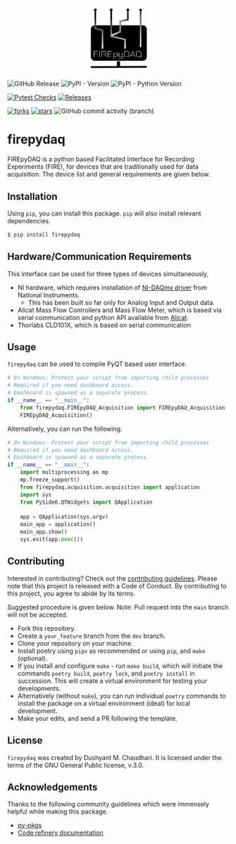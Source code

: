 <p align="center">
  <img src="firepydaq/assets/FIREpyDAQDark.png" alt= “FIREpyDAQ” width="30%" height="30%">
</p> 

<!-- Releases -->
![GitHub Release](https://img.shields.io/github/v/release/ulfsri/firepydaq?style=for-the-badge&labelColor=brown&color=green)
![PyPI - Version](https://img.shields.io/pypi/v/firepydaq?style=for-the-badge&labelColor=brown&color=green)
![PyPI - Python Version](https://img.shields.io/pypi/pyversions/anyserial?style=for-the-badge&labelColor=black&color=blue)

<!-- Workflows -->
[![Pytest Checks](https://github.com/ulfsri/firepydaq/actions/workflows/RunPytest.yml/badge.svg)](https://github.com/ulfsri/firepydaq/actions/workflows/RunPytest.yml)
[![Releases](https://github.com/ulfsri/firepydaq/actions/workflows/MakeExe.yml/badge.svg)](https://github.com/ulfsri/firepydaq/actions/workflows/MakeExe.yml)

<!-- Followers and usage -->
[![forks](https://img.shields.io/github/forks/ulfsri/firepydaq?color=a26969)](https://github.com/ulfsri/firepydaq/network/members)
[![stars](https://img.shields.io/github/stars/ulfsri/firepydaq?color=a26969)](https://github.com/ulfsri/firepydaq/stargazers)
![GitHub commit activity (branch)](https://img.shields.io/github/commit-activity/w/ulfsri/firepydaq/dev)


# firepydaq

FIREpyDAQ is a python based Facilitated Interface for Recording Experiments (FIRE), for devices that are traditionally used for data acquisition. The device list and general requirements are given below.

## Installation

Using `pip`, you can install this package. `pip` will also install relevant dependencies.

```bash
$ pip install firepydaq
```
## Hardware/Communication Requirements

This interface can be used for three types of devices simultaneously,

- NI hardware, which requires installation of <a href="https://www.ni.com/en/support/downloads/drivers/download.ni-daq-mx.html#532710" target="_blank">NI-DAQmx driver</a> from National Instruments.
	- This has been built so far only for Analog Input and Output data.
- Alicat Mass Flow Controllers and Mass Flow Meter, which is based via serial communication and python API available from <a href="https://github.com/numat/alicat" target="_blank">Alicat</a>.
- Thorlabs CLD101X, which is based on serial communication

## Usage

`firepydaq` can be used to compile PyQT based user interface.

```python
# On Windows: Protect your script from importing child processes
# Required if you need dashboard access.
# Dashboard is spawned as a separate process. 
if __name__ == "__main__":
    from firepydaq.FIREpyDAQ_Acquisition import FIREpyDAQ_Acquisition
    FIREpyDAQ_Acquisition()

```

Alternatively, you can run the following.
 
```python
# On Windows: Protect your script from importing child processes 
# Required if you need dashboard access.
# Dashboard is spawned as a separate process. 
if __name__ == "__main__":
	import multiprocessing as mp
	mp.freeze_support()
	from firepydaq.acquisition.acquisition import application
	import sys
	from PySide6.QTWidgets import QApplication

	app = QApplication(sys.argv)
	main_app = application()
	main_app.show()
	sys.exit(app.exec())
```

## Contributing

Interested in contributing? Check out the [contributing guidelines](docs/contributing.md). 
Please note that this project is released with a Code of Conduct. 
By contributing to this project, you agree to abide by its terms.

Suggested procedure is given below. Note: Pull request into the `main` branch will not be accepted.

- Fork this repository.
- Create a `your_feature` branch from the `dev` branch. 
- Clone your repository on your machine.
- Install poetry using `pipx` as recommended or using `pip`, and `make` (optional). 
- If you install and configure `make` - run `make build`, which will initiate the commands `poetry build`, `poetry lock`, and `poetry install` in succession. This will create a virtual environment for testing your developments.
- Alternatively (without `make`), you can run individual `poetry` commands to install the package on a virtual environment (ideal) for local development.
- Make your edits, and send a PR following the template. 

## License

`firepydaq` was created by Dushyant M. Chaudhari. It is licensed under the terms
of the GNU General Public license, v.3.0.

## Acknowledgements

Thanks to the following community guidelines which were immensely helpful while making this package.

- <a href="https://py-pkgs.org/welcome" target="_blank">py-pkgs</a>
- <a href="https://coderefinery.github.io/documentation/" target="_blank">Code refinery documentation</a>
